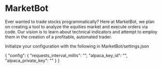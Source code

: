 # MarketBot
Ever wanted to trade stocks programmatically?  Here at MarketBot, we plan on creating a tool to analyze the equities market and execute orders via code.  Our vision is to learn about technical indicators and attempt to employ them in the creation of a profitable, automated trader.

Initialize your configuration with the following in MarketBot/settings.json

{
    "config": {
        "requests_interval_millis": "",
        "alpaca_key_id": "",
        "alpaca_private_key": ""
    }
}
